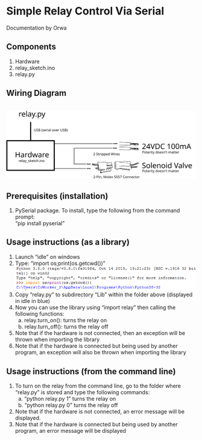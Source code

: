 # Simple Relay Control Via Serial
Documentation by Orwa

## Components
1. Hardware<br />
2. relay_sketch.ino<br />
3. relay.py<br />
## Wiring Diagram
&nbsp; ![wiring Diagram](Wiring%20Diagram.svg)

## Prerequisites (installation)
1.	PySerial package. To install, type the following from the command prompt:<br />
    “pip install pyserial”
    
## Usage instructions (as a library)
1.	Launch “idle” on windows<br />
2.	Type: “import os;print(os.getcwd())”<br />
![screenshot](https://github.com/AditChotai/Assignment/blob/master/Img/2.png)<br />
3.  Copy “relay.py” to subdirectory “Lib” within the folder above (displayed in idle in blue)<br />
4.	Now you can use the library using “import relay” then calling the following functions:<br />
&nbsp; a.	relay.turn_on(): turns the relay on<br />
&nbsp; b.	relay.turn_off(): turns the relay off<br />
5.	Note that if the hardware is not connected, then an exception will be thrown when importing the library<br />
6.	Note that if the hardware is connected but being used by another program, an exception will also be thrown when importing the library

## Usage instructions (from the command line)
1.	To turn on the relay from the command line, go to the folder where “relay.py” is stored and type the following commands:<br />
&nbsp;  a.	“python relay.py 1” turns the relay on<br />
&nbsp;  b.  “python relay.py 0” turns the relay off<br />
2.	Note that if the hardware is not connected, an error message will be displayed.<br />
3.	Note that if the hardware is connected but being used by another program, an error message will be displayed
